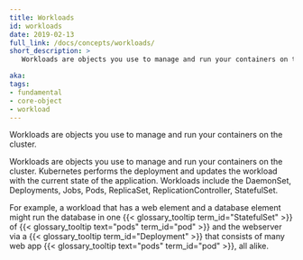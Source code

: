 ```yaml
---
title: Workloads
id: workloads
date: 2019-02-13
full_link: /docs/concepts/workloads/
short_description: >
   Workloads are objects you use to manage and run your containers on the cluster.

aka: 
tags:
- fundamental
- core-object
- workload
---
```

  Workloads are objects you use to manage and run your containers on the cluster.

<!--more--> 

Workloads are objects you use to manage and run your containers on the cluster. Kubernetes performs the 
deployment and updates the workload with the current state of the application.
Workloads include the DaemonSet, Deployments, Jobs, Pods, ReplicaSet, ReplicationController, StatefulSet.

For example, a workload that has a web element and a database element might run the
database in one {{< glossary_tooltip term_id="StatefulSet" >}} of
{{< glossary_tooltip text="pods" term_id="pod" >}} and the webserver via
a {{< glossary_tooltip term_id="Deployment" >}} that consists of many web app
{{< glossary_tooltip text="pods" term_id="pod" >}}, all alike.

